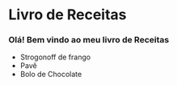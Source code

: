 # Livro de Receitas 
### Olá! Bem vindo ao meu livro de Receitas 
 - Strogonoff de frango
 - Pavê
 - Bolo de Chocolate
 
